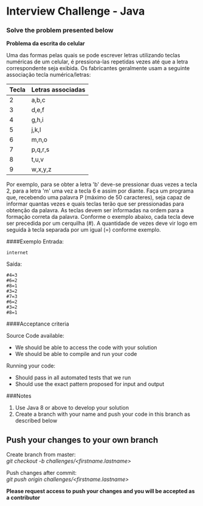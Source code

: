 # Interview Challenge - Java

### Solve the problem presented below
**Problema da escrita do celular**

Uma das formas pelas quais se pode escrever letras utilizando teclas numéricas de um celular, é pressiona-las repetidas vezes até que a letra correspondente seja exibida.
Os fabricantes geralmente usam a seguinte associação tecla numérica/letras:

|Tecla|Letras associadas|
|-----|-----------------|
|2    |a,b,c            |
|3    |d,e,f            |
|4    |g,h,i            |
|5    |j,k,l            |
|6    |m,n,o            |
|7    |p,q,r,s          |
|8    |t,u,v            |
|9    |w,x,y,z          |
  
Por exemplo, para se obter a letra 'b' deve-se pressionar duas vezes a tecla 2, para a letra 'm' uma vez a tecla 6 e assim por diante.
Faça um programa que, recebendo uma palavra P (máximo de 50 caracteres), seja capaz de informar quantas vezes e quais teclas terão que ser
pressionadas para obtenção da palavra.
As teclas devem ser informadas na ordem para a formação correta da palavra.
Conforme o exemplo abaixo, cada tecla deve ser precedida por um cerquilha (#).
A quantidade de vezes deve vir logo em seguida à tecla separada por um igual (=) conforme exemplo.

####Exemplo
Entrada:
```
internet
```
Saída:
```  
#4=3  
#6=2  
#8=1  
#3=2  
#7=3  
#6=2  
#3=2  
#8=1
```  

####Acceptance criteria

Source Code available:
- We should be able to access the code with your solution
- We should be able to compile and run your code

Running your code:
- Should pass in all automated tests that we run
- Should use the exact pattern proposed for input and output

###Notes
1. Use Java 8 or above to develop your solution
2. Create a branch with your name and push your code in this branch as described below

## Push your changes to your own branch
Create branch from master:  
*git checkout -b challenges/\<firstname.lastname\>*

Push changes after commit:  
*git push origin challenges/\<firstname.lastname\>*

**Please request access to push your changes and you will be accepted as a contributor**

